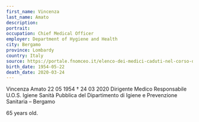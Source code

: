 ```yaml
---
first_name: Vincenza
last_name: Amato
description: 
portrait: 
occupation: Chief Medical Officer
employer: Department of Hygiene and Health
city: Bergamo
province: Lombardy
country: Italy 
source: https://portale.fnomceo.it/elenco-dei-medici-caduti-nel-corso-dellepidemia-di-covid-19/
birth_date: 1954-05-22
death_date: 2020-03-24
---
```


Vincenza Amato 22 05 1954 † 24 03 2020
Dirigente Medico Responsabile U.O.S. Igiene Sanità Pubblica del Dipartimento di Igiene e Prevenzione Sanitaria – Bergamo

65 years old. 